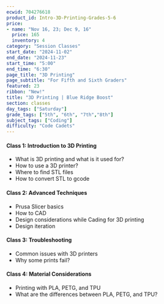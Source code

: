 ```yaml
---
ecwid: 704276618
product_id: Intro-3D-Printing-Grades-5-6
price:
- name: "Nov 16, 23; Dec 9, 16"
  price: 165
  inventory: 4
category: "Session Classes"
start_date: "2024-11-02"
end_date: "2024-11-23"
start_time: "5:00"
end_time: "6:30"
page_title: "3D Printing"
page_subtitle: "For Fifth and Sixth Graders"
featured: 23
ribbon: "New!"
title: "3D Printing | Blue Ridge Boost"
section: classes
day_tags: ["Saturday"]
grade_tags: ["5th", "6th", "7th","8th"]
subject_tags: ["Coding"]
difficulty: "Code Cadets"
---
```

<div class="container">
	<div class="class-section">
		<h4>Class 1: Introduction to 3D Printing</h4>
		<ul>
			<li>What is 3D printing and what is it used for?</li>
			<li>How to use a 3D printer?</li>
			<li>Where to find STL files</li>
			<li>How to convert STL to gcode</li>
		</ul>
	</div>
	<div class="class-section">
		<h4>Class 2: Advanced Techniques</h4>
		<ul>
			<li>Prusa Slicer basics</li>
			<li>How to CAD</li>
			<li>Design considerations while Cading for 3D printing</li>
			<li>Design iteration</li>
		</ul>
	</div>
	<div class="class-section">
		<h4>Class 3: Troubleshooting</h4>
		<ul>
			<li>Common issues with 3D printers</li>
			<li>Why some prints fail?</li>
		</ul>
	</div>
	<div class="class-section">
		<h4>Class 4: Material Considerations</h4>
		<ul>
			<li>Printing with PLA, PETG, and TPU</li>
			<li>What are the differences between PLA, PETG, and TPU?</li>
		</ul>
		<p><br>
		</p>
	</div>
</div>
